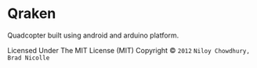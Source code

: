 # Qraken
Quadcopter built using android and arduino platform.

Licensed Under The MIT License (MIT)
Copyright © `2012` `Niloy Chowdhury, Brad Nicolle`

